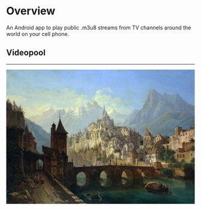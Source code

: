 # Overview
An Android app to play public .m3u8 streams from TV channels around the world on your cell phone.

## Videopool


---
![AndreasRoller](AndreasRoller.jpg)
